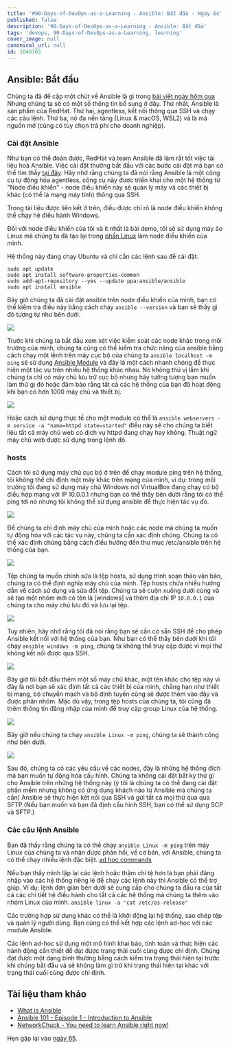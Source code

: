 ```yaml
---
title: '#90-Days-of-DevOps-as-a-Learning - Ansible: Bắt đầu - Ngày 64'
published: false
description: '90-Days-of-DevOps-as-a-Learning - Ansible: Bắt đầu'
tags: 'devops, 90-Days-of-DevOps-as-a-Learning, learning'
cover_image: null
canonical_url: null
id: 1048765
---
```



## Ansible: Bắt đầu

Chúng ta đã đề cập một chút về Ansible là gì trong [bài viết ngày hôm qua](day63.md) Nhưng chúng ta sẽ có một số thông tin bổ sung ở đây. Thứ nhất, Ansible là sản phẩm của RedHat. Thứ hai, agentless, kết nối thông qua SSH và chạy các câu lệnh. Thứ ba, nó đa nền tảng (Linux & macOS, WSL2) và là mã nguồn mở (cũng có tùy chọn trả phí cho doanh nghiệp).

### Cài đặt Ansible

Như bạn có thể đoán được, RedHat và team Ansible đã làm rất tốt việc tài liệu hoá Ansible. Việc cài đặt thường bắt đầu với các bước cài đặt mà bạn có thể tìm thấy [tại đây](https://docs.ansible.com/ansible/latest/installation_guide/intro_installation.html). Hãy nhớ rằng chúng ta đã nói rằng Ansible là một công cụ tự động hóa agentless, công cụ này được triển khai cho một hệ thống từ "Node điều khiển" - node điều khiển này sẽ quản lý máy và các thiết bị khác (có thể là mạng máy tính) thông qua SSH.

Trong tài liệu được liên kết ở trên, điều được chỉ rõ là node điều khiển không thể chạy hệ điều hành Windows.

Đối với node điều khiển của tôi và ít nhất là bài demo, tôi sẽ sử dụng máy ảo Linux mà chúng ta đã tạo lại trong [phần Linux](day20.md) làm node điều khiển của mình.

Hệ thống này đang chạy Ubuntu và chỉ cần các lệnh sau để cài đặt.

```Shell
sudo apt update
sudo apt install software-properties-common
sudo add-apt-repository --yes --update ppa:ansible/ansible
sudo apt install ansible
```

Bây giờ chúng ta đã cài đặt ansible trên node điều khiển của mình, bạn có thể kiểm tra điều này bằng cách chạy `ansible --version` và bạn sẽ thấy gì đó tương tự như bên dưới.

![](../../Days/Images/Day64_config1.png)

Trước khi chúng ta bắt đầu xem xét việc kiểm soát các node khác trong môi trường của mình, chúng ta cũng có thể kiểm tra chức năng của ansible bằng cách chạy một lệnh trên máy cục bộ của chúng ta `ansible localhost -m ping` sẽ sử dụng [Ansible Module](https://docs.ansible.com/ansible/2.9/user_guide/modules_intro.html) và đây là một cách nhanh chóng để thực hiện một tác vụ trên nhiều hệ thống khác nhau. Nó không thú vị lắm khi chúng ta chỉ có máy chủ lưu trữ cục bộ nhưng hãy tưởng tượng bạn muốn làm thứ gì đó hoặc đảm bảo rằng tất cả các hệ thống của bạn đã hoạt động khi bạn có hơn 1000 máy chủ và thiết bị.

![](../../Days/Images/Day64_config2.png)

Hoặc cách sử dụng thực tế cho một module có thể là `ansible webservers -m service -a "name=httpd state=started"` điều này sẽ cho chúng ta biết liệu tất cả máy chủ web có dịch vụ httpd đang chạy hay không. Thuật ngữ máy chủ web được sử dụng trong lệnh đó.

### hosts

Cách tôi sử dụng máy chủ cục bộ ở trên để chạy module ping trên hệ thống, tôi không thể chỉ định một máy khác trên mạng của mình, ví dụ: trong môi trường tôi đang sử dụng máy chủ Windows nơi VirtualBox đang chạy có bộ điều hợp mạng với IP 10.0.0.1 nhưng bạn có thể thấy bên dưới rằng tôi có thể ping tới nó nhưng tôi không thể sử dụng ansible để thực hiện tác vụ đó.

![](../../Days/Images/Day64_config3.png)

Để chúng ta chỉ định máy chủ của mình hoặc các node mà chúng ta muốn tự động hóa với các tác vụ này, chúng ta cần xác định chúng. Chúng ta có thể xác định chúng bằng cách điều hướng đến thư mục /etc/ansible trên hệ thống của bạn.

![](../../Days/Images/Day64_config4.png)

Tệp chúng ta muốn chỉnh sửa là tệp hosts, sử dụng trình soạn thảo văn bản, chúng ta có thể định nghĩa máy chủ của mình. Tệp hosts chứa nhiều hướng dẫn về cách sử dụng và sửa đổi tệp. Chúng ta sẽ cuộn xuống dưới cùng và sẽ tạo một nhóm mới có tên là [windows] và thêm địa chỉ IP `10.0.0.1` của chúng ta cho máy chủ lưu đó và lưu lại tệp.

![](../../Days/Images/Day64_config5.png)

Tuy nhiên, hãy nhớ rằng tôi đã nói rằng bạn sẽ cần có sẵn SSH để cho phép Ansible kết nối với hệ thống của bạn. Như bạn có thể thấy bên dưới khi tôi chạy `ansible windows -m ping`, chúng ta không thể truy cập được vì mọi thứ không kết nối được qua SSH.

![](../../Days/Images/Day64_config6.png)

Bây giờ tôi bắt đầu thêm một số máy chủ khác, một tên khác cho tệp này vì đây là nơi bạn sẽ xác định tất cả các thiết bị của mình, chẳng hạn như thiết bị mạng, bộ chuyển mạch và bộ định tuyến cũng sẽ được thêm vào đây và được phân nhóm. Mặc dù vậy, trong tệp hosts của chúng ta, tôi cũng đã thêm thông tin đăng nhập của mình để truy cập group Linux của hệ thống.

![](../../Days/Images/Day64_config7.png)

Bây giờ nếu chúng ta chạy `ansible Linux -m ping`, chúng ta sẽ thành công như bên dưới.

![](../../Days/Images/Day64_config8.png)

Sau đó, chúng ta có các yêu cầu về các nodes, đây là những hệ thống đích mà bạn muốn tự động hóa cấu hình. Chúng ta không cài đặt bất kỳ thứ gì cho Ansible trên những hệ thống này (ý tôi là chúng ta có thể đang cài đặt phần mềm nhưng không có ứng dụng khách nào từ Ansible mà chúng ta cần) Ansible sẽ thực hiện kết nối qua SSH và gửi tất cả mọi thứ qua qua SFTP.(Nếu bạn muốn và bạn đã định cấu hình SSH, bạn có thể sử dụng SCP và SFTP.)

### Các câu lệnh Ansible

Bạn đã thấy rằng chúng ta có thể chạy `ansible Linux -m ping` trên máy Linux của chúng ta và nhận được phản hồi, về cơ bản, với Ansible, chúng ta có thể chạy nhiều lệnh đặc biệt. [ad hoc commands](https://docs.ansible.com/ansible/latest/user_guide/intro_adhoc.html)


Nếu bạn thấy mình lặp lại các lệnh hoặc thậm chí tệ hơn là bạn phải đăng nhập vào các hệ thống riêng lẻ để chạy các lệnh này thì Ansible có thể trợ giúp. Ví dụ: lệnh đơn giản bên dưới sẽ cung cấp cho chúng ta đầu ra của tất cả các chi tiết hệ điều hành cho tất cả các hệ thống mà chúng ta thêm vào nhóm Linux của mình.
`ansible linux -a "cat /etc/os-release"`

Các trường hợp sử dụng khác có thể là khởi động lại hệ thống, sao chép tệp và quản lý người dùng. Bạn cũng có thể kết hợp các lệnh ad-hoc với các module Ansible.

Các lệnh ad-hoc sử dụng một mô hình khai báo, tính toán và thực hiện các hành động cần thiết để đạt được trạng thái cuối cùng được chỉ định. Chúng đạt được một dạng bình thường bằng cách kiểm tra trạng thái hiện tại trước khi chúng bắt đầu và sẽ không làm gì trừ khi trạng thái hiện tại khác với trạng thái cuối cùng được chỉ định.

## Tài liệu tham khảo

- [What is Ansible](https://www.youtube.com/watch?v=1id6ERvfozo)
- [Ansible 101 - Episode 1 - Introduction to Ansible](https://www.youtube.com/watch?v=goclfp6a2IQ)
- [NetworkChuck - You need to learn Ansible right now!](https://www.youtube.com/watch?v=5hycyr-8EKs&t=955s)

Hẹn gặp lại vào [ngày 65](day65.md).
